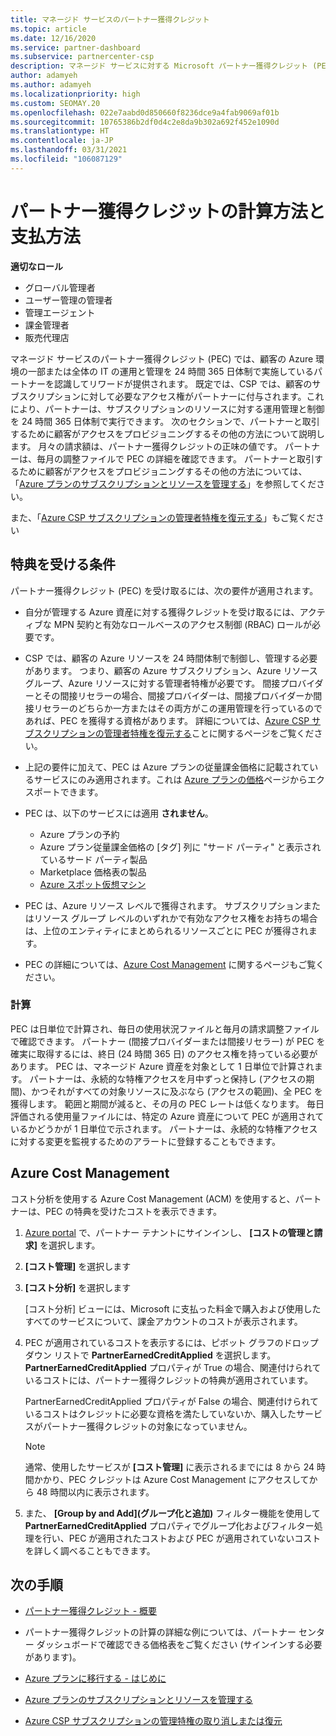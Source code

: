 ```yaml
---
title: マネージド サービスのパートナー獲得クレジット
ms.topic: article
ms.date: 12/16/2020
ms.service: partner-dashboard
ms.subservice: partnercenter-csp
description: マネージド サービスに対する Microsoft パートナー獲得クレジット (PEC) の計算および支払方法と、お客様が適格であることを確認する方法について説明します。
author: adamyeh
ms.author: adamyeh
ms.localizationpriority: high
ms.custom: SEOMAY.20
ms.openlocfilehash: 022e7aabd0d850660f8236dce9a4fab9069af01b
ms.sourcegitcommit: 10765386b2df0d4c2e8da9b302a692f452e1090d
ms.translationtype: HT
ms.contentlocale: ja-JP
ms.lasthandoff: 03/31/2021
ms.locfileid: "106087129"
---
```

# <a name="how-the-partner-earned-credit-is-calculated-and-paid"></a>パートナー獲得クレジットの計算方法と支払方法

**適切なロール**

- グローバル管理者
- ユーザー管理の管理者
- 管理エージェント
- 課金管理者
- 販売代理店

マネージド サービスのパートナー獲得クレジット (PEC) では、顧客の Azure 環境の一部または全体の IT の運用と管理を 24 時間 365 日体制で実施しているパートナーを認識してリワードが提供されます。 既定では、CSP では、顧客のサブスクリプションに対して必要なアクセス権がパートナーに付与されます。これにより、パートナーは、サブスクリプションのリソースに対する運用管理と制御を 24 時間 365 日体制で実行できます。 次のセクションで、パートナーと取引するために顧客がアクセスをプロビジョニングするその他の方法について説明します。 月々の請求額は、パートナー獲得クレジットの正味の値です。 パートナーは、毎月の調整ファイルで PEC の詳細を確認できます。 パートナーと取引するために顧客がアクセスをプロビジョニングするその他の方法については、「[Azure プランのサブスクリプションとリソースを管理する](azure-plan-manage.md)」を参照してください。

また、「[Azure CSP サブスクリプションの管理者特権を復元する](revoke-reinstate-csp.md)」もご覧ください

## <a name="eligibility"></a>特典を受ける条件

パートナー獲得クレジット (PEC) を受け取るには、次の要件が適用されます。 

- 自分が管理する Azure 資産に対する獲得クレジットを受け取るには、アクティブな MPN 契約と有効なロールベースのアクセス制御 (RBAC) ロールが必要です。

- CSP では、顧客の Azure リソースを 24 時間体制で制御し、管理する必要があります。 つまり、顧客の Azure サブスクリプション、Azure リソース グループ、Azure リソースに対する管理者特権が必要です。 間接プロバイダーとその間接リセラーの場合、間接プロバイダーは、間接プロバイダーか間接リセラーのどちらか一方またはその両方がこの運用管理を行っているのであれば、PEC を獲得する資格があります。 詳細については、[Azure CSP サブスクリプションの管理者特権を復元する](./revoke-reinstate-csp.md)ことに関するページをご覧ください。

- 上記の要件に加えて、PEC は Azure プランの従量課金価格に記載されているサービスにのみ適用されます。これは [Azure プランの価格](https://partner.microsoft.com/commerce/sales)ページからエクスポートできます。

- PEC は、以下のサービスには適用 **されません**。
    - Azure プランの予約
    - Azure プラン従量課金価格の [タグ] 列に "サード パーティ" と表示されているサード パーティ製品
    - Marketplace 価格表の製品
    - [Azure スポット仮想マシン](https://partner.microsoft.com/resources/collection/azure-spot-in-csp#/)

- PEC は、Azure リソース レベルで獲得されます。 サブスクリプションまたはリソース グループ レベルのいずれかで有効なアクセス権をお持ちの場合は、上位のエンティティにまとめられるリソースごとに PEC が獲得されます。

- PEC の詳細については、[Azure Cost Management](/azure/cost-management-billing/costs/get-started-partners) に関するページもご覧ください。

### <a name="calculation"></a>計算

PEC は日単位で計算され、毎日の使用状況ファイルと毎月の請求調整ファイルで確認できます。 パートナー (間接プロバイダーまたは間接リセラー) が PEC を確実に取得するには、終日 (24 時間 365 日) のアクセス権を持っている必要があります。 PEC は、マネージド Azure 資産を対象として 1 日単位で計算されます。 パートナーは、永続的な特権アクセスを月中ずっと保持し (アクセスの期間)、かつそれがすべての対象リソースに及ぶなら (アクセスの範囲)、全 PEC を獲得します。 範囲と期間が減ると、その月の PEC レートは低くなります。 毎日評価される使用量ファイルには、特定の Azure 資産について PEC が適用されているかどうかが 1 日単位で示されます。 パートナーは、永続的な特権アクセスに対する変更を監視するためのアラートに登録することもできます。

## <a name="azure-cost-management"></a>Azure Cost Management

コスト分析を使用する Azure Cost Management (ACM) を使用すると、パートナーは、PEC の特典を受けたコストを表示できます。  

1. [Azure portal](https://portal.azure.com) で、パートナー テナントにサインインし、 **[コストの管理と請求]** を選択します。

2. **[コスト管理]** を選択します

3. **[コスト分析]** を選択します

   [コスト分析] ビューには、Microsoft に支払った料金で購入および使用したすべてのサービスについて、課金アカウントのコストが表示されます。

4. PEC が適用されているコストを表示するには、ピボット グラフのドロップダウン リストで **PartnerEarnedCreditApplied** を選択します。 **PartnerEarnedCreditApplied** プロパティが True の場合、関連付けられているコストには、パートナー獲得クレジットの特典が適用されています。 

   PartnerEarnedCreditApplied プロパティが False の場合、関連付けられているコストはクレジットに必要な資格を満たしていないか、購入したサービスがパートナー獲得クレジットの対象になっていません。

   >[!NOTE] 
   >通常、使用したサービスが **[コスト管理]** に表示されるまでには 8 から 24 時間かかり、PEC クレジットは Azure Cost Management にアクセスしてから 48 時間以内に表示されます。

5. また、 **[Group by and Add]\(グループ化と追加\)** フィルター機能を使用して **PartnerEarnedCreditApplied** プロパティでグループ化およびフィルター処理を行い、PEC が適用されたコストおよび PEC が適用されていないコストを詳しく調べることもできます。

## <a name="next-steps"></a>次の手順

- [パートナー獲得クレジット - 概要](partner-earned-credit.md)

- パートナー獲得クレジットの計算の詳細な例については、パートナー センター ダッシュボードで確認できる価格表をご覧ください (サインインする必要があります)。

- [Azure プランに移行する - はじめに](azure-plan-get-started.md)

- [Azure プランのサブスクリプションとリソースを管理する](azure-plan-manage.md)

- [Azure CSP サブスクリプションの管理特権の取り消しまたは復元](revoke-reinstate-csp.md)
